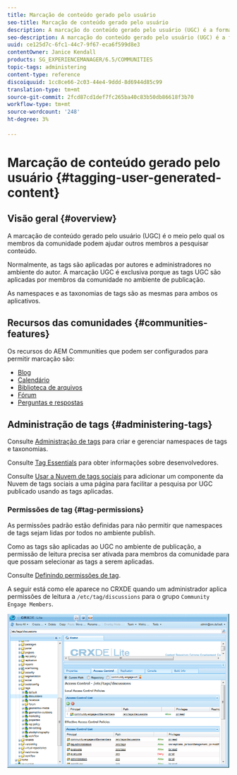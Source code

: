 ```yaml
---
title: Marcação de conteúdo gerado pelo usuário
seo-title: Marcação de conteúdo gerado pelo usuário
description: A marcação do conteúdo gerado pelo usuário (UGC) é a forma como os membros da comunidade podem ajudar outros membros a pesquisar o conteúdo
seo-description: A marcação do conteúdo gerado pelo usuário (UGC) é a forma como os membros da comunidade podem ajudar outros membros a pesquisar o conteúdo
uuid: ce125d7c-6fc1-44c7-9f67-eca6f599d8e3
contentOwner: Janice Kendall
products: SG_EXPERIENCEMANAGER/6.5/COMMUNITIES
topic-tags: administering
content-type: reference
discoiquuid: 1cc8ce66-2c03-44e4-9ddd-8d6944d85c99
translation-type: tm+mt
source-git-commit: 2fcd87cd1def7fc265ba40c83b50db86618f3b70
workflow-type: tm+mt
source-wordcount: '248'
ht-degree: 3%

---
```



# Marcação de conteúdo gerado pelo usuário {#tagging-user-generated-content}

## Visão geral {#overview}

A marcação de conteúdo gerado pelo usuário (UGC) é o meio pelo qual os membros da comunidade podem ajudar outros membros a pesquisar conteúdo.

Normalmente, as tags são aplicadas por autores e administradores no ambiente do autor. A marcação UGC é exclusiva porque as tags UGC são aplicadas por membros da comunidade no ambiente de publicação.

As namespaces e as taxonomias de tags são as mesmas para ambos os aplicativos.

## Recursos das comunidades {#communities-features}

Os recursos do AEM Communities que podem ser configurados para permitir marcação são:

* [Blog](blog-feature.md)
* [Calendário](calendar.md)
* [Biblioteca de arquivos](file-library.md)
* [Fórum](forum.md#configuretheaddedforum)
* [Perguntas e respostas](working-with-qna.md)

## Administração de tags {#administering-tags}

Consulte [Administração de tags](../../help/sites-administering/tags.md#tagging-console) para criar e gerenciar namespaces de tags e taxonomias.

Consulte [Tag Essentials](tag.md) para obter informações sobre desenvolvedores.

Consulte [Usar a Nuvem de tags sociais](tagcloud.md) para adicionar um componente da Nuvem de tags sociais a uma página para facilitar a pesquisa por UGC publicado usando as tags aplicadas.

### Permissões de tag {#tag-permissions}

As permissões padrão estão definidas para não permitir que namespaces de tags sejam lidas por todos no ambiente publish.

Como as tags são aplicadas ao UGC no ambiente de publicação, a permissão de leitura precisa ser ativada para membros da comunidade para que possam selecionar as tags a serem aplicadas.

Consulte [Definindo permissões de tag](../../help/sites-administering/tags.md#setting-tag-permissions).

A seguir está como ele aparece no CRXDE quando um administrador aplica permissões de leitura a `/etc/tag/discussions` para o grupo `Community Engage Members`.

![tag-permissions](assets/tag-permissions.png)

